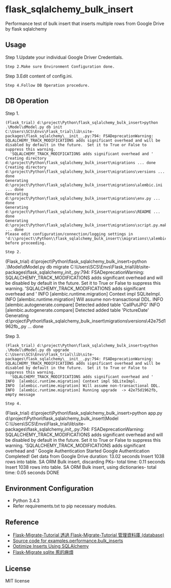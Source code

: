# flask_sqlalchemy_bulk_insert
Performance test of bulk insert that inserts multiple rows from Google Drive by flask sqlalchemy

## Usage
Step 1.Update your individual Google Driver Credentials.

``` 
Step 2.Make sure Environment Configuration done.

``` 
Step 3.Edit content of config.ini.

``` 
Step 4.Follow DB Operation procedure.

``` 

## DB Operation
Step 1.

``` 
(Flask_trial) d:\project\Python\flask_sqlalchemy_bulk_insert>python .\Model\dModel.py db init
C:\Users\SCS\Envs\Flask_trial\lib\site-packages\flask_sqlalchemy\__init__.py:794: FSADeprecationWarning: SQLALCHEMY_TRACK_MODIFICATIONS adds significant overhead and will be disabled by default in the future.  Set it to True or False to suppress this warning.
  'SQLALCHEMY_TRACK_MODIFICATIONS adds significant overhead and '
Creating directory d:\project\Python\flask_sqlalchemy_bulk_insert\migrations ... done
Creating directory d:\project\Python\flask_sqlalchemy_bulk_insert\migrations\versions ... done
Generating d:\project\Python\flask_sqlalchemy_bulk_insert\migrations\alembic.ini ... done
Generating d:\project\Python\flask_sqlalchemy_bulk_insert\migrations\env.py ... done
Generating d:\project\Python\flask_sqlalchemy_bulk_insert\migrations\README ... done
Generating d:\project\Python\flask_sqlalchemy_bulk_insert\migrations\script.py.mako ... done
Please edit configuration/connection/logging settings in 'd:\\project\\Python\\flask_sqlalchemy_bulk_insert\\migrations\\alembic.ini' before proceeding.

Step 2.

``` 
(Flask_trial) d:\project\Python\flask_sqlalchemy_bulk_insert>python .\Model\dModel.py db migrate
C:\Users\SCS\Envs\Flask_trial\lib\site-packages\flask_sqlalchemy\__init__.py:794: FSADeprecationWarning: SQLALCHEMY_TRACK_MODIFICATIONS adds significant overhead and will be disabled by default in the future.  Set it to True or False to suppress this warning.
  'SQLALCHEMY_TRACK_MODIFICATIONS adds significant overhead and '
INFO  [alembic.runtime.migration] Context impl SQLiteImpl.
INFO  [alembic.runtime.migration] Will assume non-transactional DDL.
INFO  [alembic.autogenerate.compare] Detected added table 'CallPutJPG'
INFO  [alembic.autogenerate.compare] Detected added table 'PictureDate'
Generating d:\project\Python\flask_sqlalchemy_bulk_insert\migrations\versions\42e75d1962fb_.py ... done

Step 3.

``` 
(Flask_trial) d:\project\Python\flask_sqlalchemy_bulk_insert>python .\Model\dModel.py db upgrade
C:\Users\SCS\Envs\Flask_trial\lib\site-packages\flask_sqlalchemy\__init__.py:794: FSADeprecationWarning: SQLALCHEMY_TRACK_MODIFICATIONS adds significant overhead and will be disabled by default in the future.  Set it to True or False to suppress this warning.
  'SQLALCHEMY_TRACK_MODIFICATIONS adds significant overhead and '
INFO  [alembic.runtime.migration] Context impl SQLiteImpl.
INFO  [alembic.runtime.migration] Will assume non-transactional DDL.
INFO  [alembic.runtime.migration] Running upgrade  -> 42e75d1962fb, empty message

Step 4.

``` 
(Flask_trial) d:\project\Python\flask_sqlalchemy_bulk_insert>python app.py
d:\project\Python\flask_sqlalchemy_bulk_insert\Model
C:\Users\SCS\Envs\Flask_trial\lib\site-packages\flask_sqlalchemy\__init__.py:794: FSADeprecationWarning: SQLALCHEMY_TRACK_MODIFICATIONS adds significant overhead and will be disabled by default in the future.  Set it to True or False to suppress this warning.
  'SQLALCHEMY_TRACK_MODIFICATIONS adds significant overhead and '
Google Authentication Started
Google Authentication Completed!
Get data from Google Drive duration: 13.02 seconds
Insert 1038 rows into table.
SA ORM Bulk insert, discarding PKs- total time: 0.11 seconds
Insert 1038 rows into table.
SA ORM Bulk insert, using dictionaries- total time: 0.05 seconds
DONE

## Environment Configuration
* Python 3.4.3
* Refer requirements.txt to pip necessary modules.

## Reference 
* [Flask-Migrate-Tutorial 透過 Flask-Migrate-Tutorial 管理資料庫 (database)](https://github.com/twtrubiks/Flask-Migrate-Tutorial)
* [Source code for examples.performance.bulk_inserts](https://docs.sqlalchemy.org/en/latest/_modules/examples/performance/bulk_inserts.html) 
* [Optimize Inserts Using SQLAlchemy](http://www.devx.com/dbzone/optimize-inserts-using-sqlalchemy.html)
* [Flask-Migrate sqlite 惹的麻煩](https://blog.burn-i.com/20180418/flask-migrate/)    

## License
MIT license